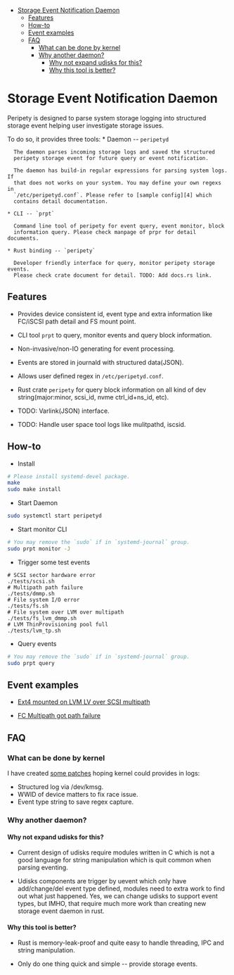<!-- vim-markdown-toc GFM -->

* [Storage Event Notification Daemon](#storage-event-notification-daemon)
    * [Features](#features)
    * [How-to](#how-to)
    * [Event examples](#event-examples)
    * [FAQ](#faq)
        * [What can be done by kernel](#what-can-be-done-by-kernel)
        * [Why another daemon?](#why-another-daemon)
            * [Why not expand udisks for this?](#why-not-expand-udisks-for-this)
            * [Why this tool is better?](#why-this-tool-is-better)

<!-- vim-markdown-toc -->

# Storage Event Notification Daemon

Peripety is designed to parse system storage logging into structured storage
event helping user investigate storage issues.

To do so, it provides three tools:
    * Daemon -- `peripetyd`

      The daemon parses incoming storage logs and saved the structured
      peripety storage event for future query or event notification.

      The daemon has build-in regular expressions for parsing system logs. If
      that does not works on your system. You may define your own regexs in
      `/etc/peripetyd.conf`. Please refer to [sample config][4] which
      contains detail documentation.

    * CLI -- `prpt`

      Command line tool of peripety for event query, event monitor, block
      information query. Please check manpage of prpr for detail documents.

    * Rust binding -- `peripety`

      Developer friendly interface for query, monitor peripety storage events.
      Please check crate document for detail. TODO: Add docs.rs link.

## Features

 * Provides device consistent id, event type and extra information like
   FC/iSCSI path detail and FS mount point.

 * CLI tool `prpt` to query, monitor events and query block information.

 * Non-invasive/non-IO generating for event processing.

 * Events are stored in journald with structured data(JSON).

 * Allows user defined regex in `/etc/peripetyd.conf`.

 * Rust crate `peripety` for query block information on all kind of dev
   string(major:minor, scsi_id, nvme ctrl_id+ns_id, etc).

 * TODO: Varlink(JSON) interface.

 * TODO: Handle user space tool logs like mulitpathd, iscsid.

## How-to

 * Install

```bash
# Please install systemd-devel package.
make
sudo make install
```

 * Start Daemon

```bash
sudo systemctl start peripetyd
```

 * Start monitor CLI

```bash
# You may remove the `sudo` if in `systemd-journal` group.
sudo prpt monitor -J
```

 * Trigger some test events

```
# SCSI sector hardware error
./tests/scsi.sh
# Multipath path failure
./tests/dmmp.sh
# File system I/O error
./tests/fs.sh
# File system over LVM over multipath
./tests/fs_lvm_dmmp.sh
# LVM ThinProvisioning pool full
./tests/lvm_tp.sh
```

 * Query events

```bash
# You may remove the `sudo` if in `systemd-journal` group.
sudo prpt query
```

## Event examples

* [Ext4 mounted on LVM LV over SCSI multipath][2]

* [FC Multipath got path failure][3]

## FAQ

### What can be done by kernel
I have created [some patches][1] hoping kernel could provides in logs:
 * Structured log via /dev/kmsg.
 * WWID of device matters to fix race issue.
 * Event type string to save regex capture.

### Why another daemon?

#### Why not expand udisks for this?

 * Current design of udisks require modules written in C which is not a good
   language for string manipulation which is quit common when parsing eventing.

 * Udisks components are trigger by uevent which only have add/change/del
   event type defined, modules need to extra work to find out what just
   happened. Yes, we can change udisks to support event types, but IMHO, that
   require much more work than creating new storage event daemon in rust.

#### Why this tool is better?

 * Rust is memory-leak-proof and quite easy to handle threading, IPC and string
   manipulation.

 * Only do one thing quick and simple -- provide storage events.

[1]: https://github.com/cathay4t/linux/commits/structured_log
[2]: https://github.com/cathay4t/peripety/blob/master/examples/fs/ext4_mount_lv_mpath_scsi.json
[3]: https://github.com/cathay4t/peripety/blob/master/examples/mpath/mpath_fc_path_offline.json
[4]: https://github.com/cathay4t/peripety/blob/master/etc/peripetyd.conf
